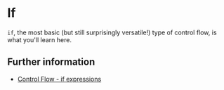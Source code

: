 # If

`if`, the most basic (but still surprisingly versatile!) type of control flow, is what you'll learn here.

## Further information

- [Control Flow - if expressions](https://doc.rust-lang.org/book/ch03-05-control-flow.html#if-expressions)

